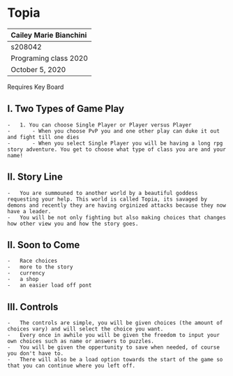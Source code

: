# Topia
| Cailey Marie Bianchini|
| :---          	|
| s208042    	|
| Programing class 2020 |
|October 5, 2020 |


Requires Key Board

## I. Two Types of Game Play
	-	1. You can choose Single Player or Player versus Player
	-		- When you choose PvP you and one other play can duke it out and fight till one dies
	-		- When you select Single Player you will be having a long rpg story adventure. You get to choose what type of class you are and your name!

## II. Story Line
	-	You are summouned to another world by a beautiful goddess requesting your help. This world is called Topia, its savaged by demons and recently they are having orginized attacks because they now have a leader.
	-	You will be not only fighting but also making choices that changes how other view you and how the story goes.

## II. Soon to Come
	-	Race choices
	-	more to the story
	-	currency
	-	a shop
	-	an easier load off pont

## III. Controls
	-	The controls are simple, you will be given choices (the amount of choices vary) and will select the choice you want.
	-	Every once in awhile you will be given the freedom to input your own choices such as name or answers to puzzles.
	-	You will be given the oppertunity to save when needed, of course you don't have to.
	-	There will also be a load option towards the start of the game so that you can continue where you left off.